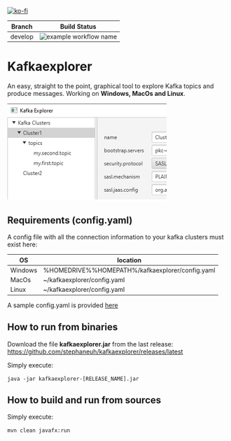 [![ko-fi](https://www.ko-fi.com/img/githubbutton_sm.svg)](https://ko-fi.com/B0B132J1L)

| Branch  | Build Status  |
| --- | --- |
| develop  | ![example workflow name](https://github.com/stephaneuh/kafkaexplorer/workflows/Maven%20Build/badge.svg?branch=develop)
# Kafkaexplorer
An easy, straight to the point, graphical tool to explore Kafka topics and produce messages.
Working on **Windows, MacOs and Linux**.

![Alt text](img/kt_01.png "Title")

## Requirements (config.yaml)

A config file with all the connection information to your kafka clusters must exist here:

| OS  | location  |
| --- | --- |
|Windows|%HOMEDRIVE%%HOMEPATH%/kafkaexplorer/config.yaml| 
|MacOs|~/kafkaexplorer/config.yaml| 
|Linux|~/kafkaexplorer/config.yaml| 

A sample config.yaml is provided [here](/config/config.yaml)

## How to run from binaries

Download the file **kafkaexplorer.jar** from the last release:
https://github.com/stephaneuh/kafkaexplorer/releases/latest

Simply execute:

```
java -jar kafkaexplorer-[RELEASE_NAME].jar
```

## How to build and run from sources

Simply execute:
```
mvn clean javafx:run
```
